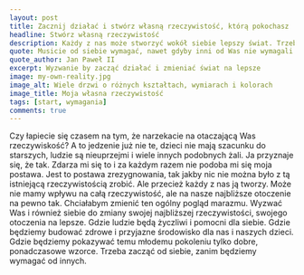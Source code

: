 ```yaml
---
layout: post
title: Zacznij działać i stwórz własną rzeczywistość, którą pokochasz
headline: Stwórz własną rzeczywistość
description: Każdy z nas może stworzyć wokół siebie lepszy świat. Trzeba tylko chcieć coś zmienić.
quote: Musicie od siebie wymagać, nawet gdyby inni od Was nie wymagali
quote_author: Jan Paweł II
excerpt: Wyzwanie by zacząć działać i zmieniać świat na lepsze
image: my-own-reality.jpg
image_alt: Wiele drzwi o różnych kształtach, wymiarach i kolorach
image_title: Moja własna rzeczywistość
tags: [start, wymagania]
comments: true
---
```


Czy łapiecie się czasem na tym, że narzekacie na otaczającą Was rzeczywiskość? A to jedzenie już nie te, dzieci nie mają szacunku do starszych, ludzie są nieuprzejmi i wiele innych podobnych żali. Ja przyznaje się, że tak. Zdarza mi się to i za każdym razem nie podoba mi się moja postawa. Jest to postawa zrezygnowania, tak jakby nic nie można było z tą istniejącą rzeczywistością zrobić. Ale przecież każdy z nas ją tworzy. Może nie mamy wpływu na całą rzeczywistość, ale na nasze najbliższe otoczenie na pewno tak. Chciałabym zmienić ten ogólny pogląd marazmu. Wyzwać Was i również siebie do zmiany swojej najbliższej rzeczywistości, swojego otoczenia na lepsze. Gdzie ludzie będą życzliwi i pomocni dla siebie. Gdzie będziemy budować zdrowe i przyjazne środowisko dla nas i naszych dzieci. Gdzie będziemy pokazywać temu młodemu pokoleniu tylko dobre, ponadczasowe wzorce. Trzeba zacząć od siebie, zanim będziemy wymagać od innych.
